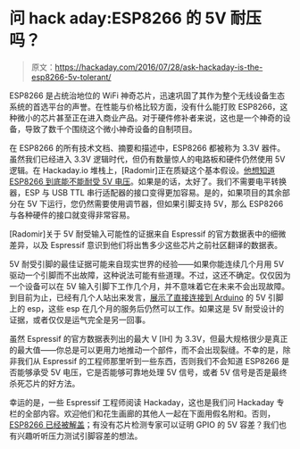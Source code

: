 # 问 hack aday:ESP8266 的 5V 耐压吗？

> 原文：<https://hackaday.com/2016/07/28/ask-hackaday-is-the-esp8266-5v-tolerant/>

ESP8266 是占统治地位的 WiFi 神奇芯片，迅速巩固了其作为整个无线设备生态系统的首选平台的声誉。在性能与价格比较方面，没有什么能打败 ESP8266，这种微小的芯片甚至正在进入商业产品。对于硬件修补者来说，这也是一个神奇的设备，导致了数千个围绕这个微小神奇设备的自制项目。

在 ESP8266 的所有技术文档、摘要和描述中，ESP8266 都被称为 3.3V 器件。虽然我们已经进入 3.3V 逻辑时代，但仍有数量惊人的电路板和硬件仍然使用 5V 逻辑。在 Hackaday.io 堆栈上，[Radomir]正在质疑这个基本假设。[他想知道 ESP8266 到底能不能耐受 5V 电压](https://hackaday.io/page/2024-esp8266-is-5v-tolerant-after-all)。如果是的话，太好了。我们不需要电平转换器，ESP 与 USB TTL 串行适配器的接口变得更加容易。是的，如果项目的其余部分在 5V 下运行，您仍然需要使用调节器，但如果引脚支持 5V，那么 ESP8266 与各种硬件的接口就变得非常容易。

[Radomir]关于 5V 耐受输入可能性的证据来自 Espressif 的官方数据表中的细微差异，以及 Espressif 意识到他们将出售多少这些芯片之前社区翻译的数据表。

5V 耐受引脚的最佳证据可能来自现实世界的经验——如果你能连续几个月用 5V 驱动一个引脚而不出故障，这种说法可能有些道理。不过，这还不确定。仅仅因为一个设备可以在 5V 输入引脚下工作几个月，并不意味着它在未来不会出现故障。到目前为止，已经有几个人站出来发言，[展示了直接连接到 Arduino](https://hackaday.io/project/11922-home-automation-on-the-cheap) 的 5V 引脚上的 esp，这些 esp 在几个月的服务后仍然可以工作。如果这是 5V 耐受设计的证据，或者仅仅是运气完全是另一回事。

虽然 Espressif 的官方数据表列出的最大 V [IH] 为 3.3V，但最大规格很少是真正的最大值——你总是可以更用力地推动一个部件，而不会出现裂缝。不幸的是，除非我们从 Espressif 的工程师那里听到一些东西，否则我们不会知道 ESP8266 是否能够承受 5V 电压，它是否能够可靠地处理 5V 信号，或者 5V 信号是否是最终杀死芯片的好方法。

幸运的是，一些 Espressif 工程师阅读 Hackaday，这也是我们问 Hackaday 专栏的全部内容。欢迎他们和花生画廊的其他人一起在下面用假名附和。否则， [ESP8266 已经被解盖](http://zeptobars.com/en/read/Espressif-ESP8266-wifi-serial-rs232-ESP8089-IoT)；有没有芯片检测专家可以证明 GPIO 的 5V 容差？我们也有兴趣听听压力测试引脚容差的想法。